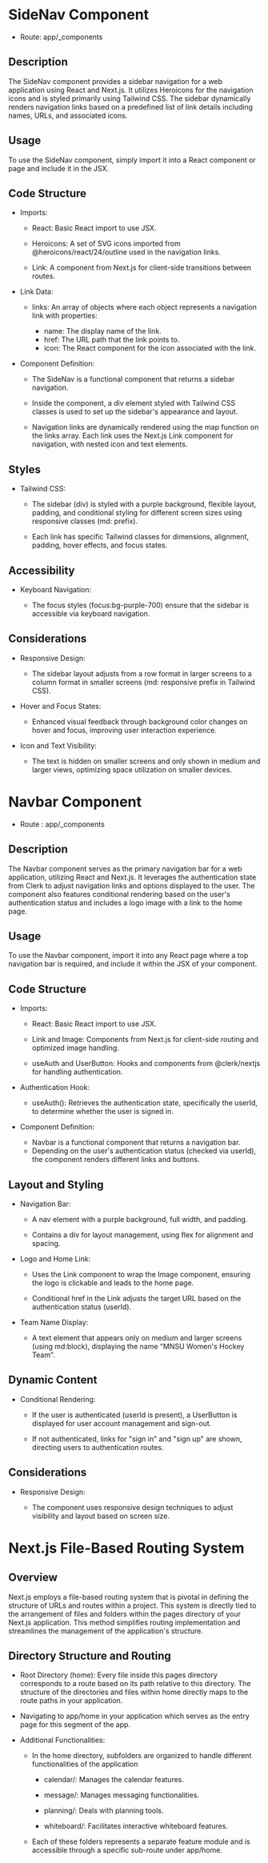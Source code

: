 # SideNav Component

* Route: app/_components 

## Description

The SideNav component provides a sidebar navigation for a web application using React and Next.js. It utilizes Heroicons for the navigation icons and is styled primarily using Tailwind CSS. The sidebar dynamically renders navigation links based on a predefined list of link details including names, URLs, and associated icons.

## Usage

To use the SideNav component, simply import it into a React component or page and include it in the JSX.


## Code Structure

* Imports:

  * React: Basic React import to use JSX.
  * Heroicons: A set of SVG icons imported from @heroicons/react/24/outline used in the navigation links.

  * Link: A component from Next.js for client-side transitions between routes.

* Link Data:
    * links: An array of objects where each object represents a navigation link with properties:

      * name: The display name of the link.
      * href: The URL path that the link points to.
      * icon: The React component for the icon associated with the link.

* Component Definition:

   * The SideNav is a functional component that returns a sidebar navigation.
   
   * Inside the component, a div element styled with Tailwind CSS classes is used to set up the sidebar's appearance and layout.
   
   * Navigation links are dynamically rendered using the map function on the links array. Each link uses the Next.js Link component for navigation, with nested icon and text elements.
## Styles
 * Tailwind CSS:
 
   * The sidebar (div) is styled with a purple background, flexible layout, padding, and conditional styling for different screen sizes using responsive classes (md: prefix).
 
   * Each link has specific Tailwind classes for dimensions, alignment, padding, hover effects, and focus states.
 
 ## Accessibility
 * Keyboard Navigation:
   
    * The focus styles (focus:bg-purple-700) ensure that the sidebar is accessible via keyboard navigation.
 
 ## Considerations
   * Responsive Design:
     
     * The sidebar layout adjusts from a row format in larger screens to a column format in smaller screens (md: responsive prefix in Tailwind CSS).
    
* Hover and Focus States:
  
  * Enhanced visual feedback through background color changes on hover and focus, improving user interaction experience.

* Icon and Text Visibility:

  * The text is hidden on smaller screens and only shown in medium and larger views, optimizing space utilization on smaller devices.




# Navbar Component
  * Route : app/_components

## Description
The Navbar component serves as the primary navigation bar for a web application, utilizing React and Next.js. It leverages the authentication state from Clerk to adjust navigation links and options displayed to the user. The component also features conditional rendering based on the user's authentication status and includes a logo image with a link to the home page.

## Usage
To use the Navbar component, import it into any React page where a top navigation bar is required, and include it within the JSX of your component.

## Code Structure

* Imports:
   
   * React: Basic React import to use JSX.
   
   * Link and Image: Components from Next.js for client-side routing and optimized image handling.
   
   * useAuth and UserButton: Hooks and components from @clerk/nextjs for handling authentication.
* Authentication Hook:
   * useAuth(): Retrieves the authentication state, specifically the userId, to determine whether the user is signed in.
* Component Definition:
  * Navbar is a functional component that returns a navigation bar.
  * Depending on the user's authentication status (checked via userId), the component renders different links and buttons.
## Layout and Styling
 
 * Navigation Bar:
   
   * A nav element with a purple background, full width, and padding.
   
   * Contains a div for layout management, using flex for alignment and spacing.
 * Logo and Home Link:
   
   * Uses the Link component to wrap the Image component, ensuring the logo is clickable and leads to the home page.
   
   * Conditional href in the Link adjusts the target URL based on the authentication status (userId).

* Team Name Display:
  * A text element that appears only on medium and larger screens (using md:block), displaying the name "MNSU Women's Hockey Team".
## Dynamic Content
 * Conditional Rendering:
   
   * If the user is authenticated (userId is present), a UserButton is displayed for user account management and sign-out.

   * If not authenticated, links for "sign in" and "sign up" are shown, directing users to authentication routes.

## Considerations
* Responsive Design:

  * The component uses responsive design techniques to adjust visibility and layout based on screen size.




# Next.js File-Based Routing System

## Overview

Next.js employs a file-based routing system that is pivotal in defining the structure of URLs and routes within a project. This system is directly tied to the arrangement of files and folders within the pages directory of your Next.js application. This method simplifies routing implementation and streamlines the management of the application's structure.
## Directory Structure and Routing

* Root Directory (home): Every file inside this pages directory corresponds to a route based on its path relative to this directory. The structure of the directories and files within home directly maps to the route paths in your application.

* Navigating to app/home in your application which serves as the entry page for this segment of the app.

* Additional Functionalities:
  
  * In the home directory, subfolders are organized to handle different functionalities of the application
  
    * calendar/: Manages the calendar features.
  
    * message/: Manages messaging functionalities.
  
    * planning/: Deals with planning tools.
  
    * whiteboard/: Facilitates interactive whiteboard features.
  
  * Each of these folders represents a separate feature module and is accessible through a specific sub-route under app/home.


